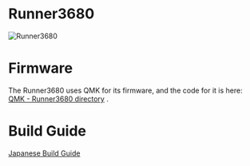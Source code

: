 # Runner3680

![Runner3680](https://github.com/omkbd/Runner3680/blob/master/Picture/Runner3680.jpg)

# Firmware

The Runner3680 uses QMK for its firmware, and the code for it is here:
[QMK - Runner3680 directory](https://github.com/qmk/qmk_firmware/tree/master/keyboards/runner3680)
.  


# Build Guide

[Japanese Build Guide](https://github.com/omkbd/ErgoDash/blob/master/Doc/build.md)  
